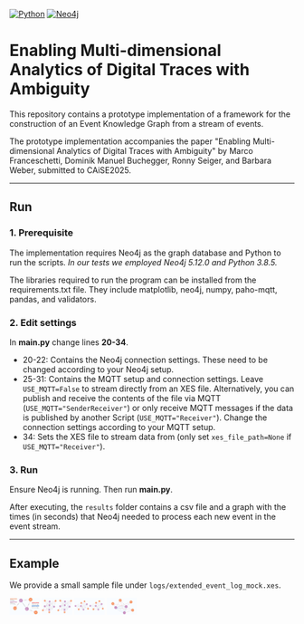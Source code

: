 [![Python](https://img.shields.io/badge/python-3.8.5-blue?logo=python&logoColor=FED643)](https://www.python.org)
[![Neo4j](https://img.shields.io/badge/Neo4j-5.12.0-blue?logo=Neo4j&logoColor=#4581C3)](https://neo4j.com/)


# Enabling Multi-dimensional Analytics of Digital Traces with Ambiguity

This repository contains a prototype implementation of a framework for the construction of an Event Knowledge Graph from a stream of events.

The prototype implementation accompanies the paper "Enabling Multi-dimensional Analytics of Digital Traces with Ambiguity" by Marco Franceschetti, Dominik Manuel Buchegger, Ronny Seiger, and Barbara Weber, submitted to CAiSE2025.

---

## Run

### 1. Prerequisite

The implementation requires Neo4j as the graph database and Python to run the scripts. *In our tests we employed Neo4j 5.12.0 and Python 3.8.5.*

The libraries required to run the program can be installed from the requirements.txt file. They include matplotlib, neo4j, numpy, paho-mqtt, pandas, and validators.


### 2. Edit settings

In **main.py** change lines **20-34**.

- 20-22: Contains the Neo4j connection settings. These need to be changed according to your Neo4j setup.
- 25-31: Contains the MQTT setup and connection settings. Leave ```USE_MQTT=False``` to stream directly from an XES file. Alternatively, you can publish and receive the contents of the file via MQTT (```USE_MQTT="SenderReceiver"```) or only receive MQTT messages if the data is published by another Script (```USE_MQTT="Receiver"```). Change the connection settings according to your MQTT setup.
- 34:    Sets the XES file to stream data from (only set ```xes_file_path=None``` if ```USE_MQTT="Receiver"```).


### 3. Run

Ensure Neo4j is running. Then run **main.py**.

After executing, the ```results``` folder contains a csv file and a graph with the times (in seconds) that Neo4j needed to process each new event in the event stream.

---

## Example

We provide a small sample file under ```logs/extended_event_log_mock.xes```. 

<img src="assets/neo4j_overview.png" height="30"> <img src="assets/neo4j_ambiguousEvent.png" height="30"> <img src="assets/neo4j_ambiguousCorrelations.png" height="30"> <img src="assets/neo4j_ambiguousBoth.png" height="30">

